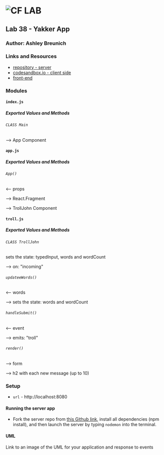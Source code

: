![CF](http://i.imgur.com/7v5ASc8.png) LAB
=================================================

## Lab 38 - Yakker App

### Author: Ashley Breunich

### Links and Resources
* [repository - server](https://github.com/ashley-breunich/yakker-server/tree/master/server)
* [codesandbox.io - client side](https://codesandbox.io/s/yj2px56v69)
* [front-end](https://yj2px56v69.codesandbox.io/)

### Modules
#### `index.js`
##### Exported Values and Methods

###### `CLASS Main`
--> App Component

#### `app.js`
##### Exported Values and Methods

###### `App()`
<-- props

--> React.Fragment

--> TrollJohn Component

#### `troll.js`
##### Exported Values and Methods

###### `CLASS TrollJohn`
sets the state: typedInput, words and wordCount

--> on: "incoming"

###### `updateeWords()`
<-- words

--> sets the state: words and wordCount

###### `handleSubmit()`
<-- event

--> emits: "troll" 

###### `render()`
--> form

--> h2 with each new message (up to 10)


### Setup
* `url` - http://localhost:8080

#### Running the server app
* Fork the server repo from [this Github link](https://github.com/ashley-breunich/yakker-server/tree/master/server), install all dependencies (npm install), and then launch the server by typing `nodemon` into the terminal. 

#### UML
Link to an image of the UML for your application and response to events
